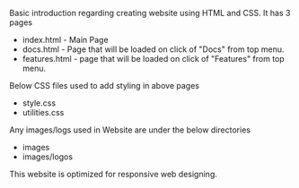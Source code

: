 Basic introduction regarding creating website using HTML and CSS.
It has 3 pages
- index.html - Main Page
- docs.html - Page that will be loaded on click of "Docs" from top menu.
- features.html - page that will be loaded on click of "Features" from top menu.

Below CSS files used to add styling in above pages
- style.css
- utilities.css

Any images/logs used in Website are under the below directories
- images
- images/logos

This website is optimized for responsive web designing.